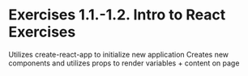 # Exercises 1.1.-1.2. Intro to React Exercises

Utilizes create-react-app to initialize new application
Creates new components and utilizes props to render variables + content on page